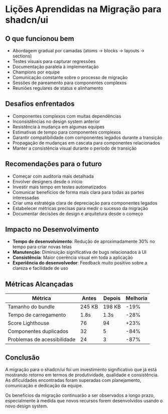 # Lições Aprendidas na Migração para shadcn/ui

## O que funcionou bem

- Abordagem gradual por camadas (atoms → blocks → layouts → sections)
- Testes visuais para capturar regressões
- Documentação paralela à implementação
- Champions por equipe
- Comunicação constante sobre o processo de migração
- Sessões de pareamento para componentes complexos
- Reuniões regulares de status e alinhamento

## Desafios enfrentados

- Componentes complexos com muitas dependências
- Inconsistências no design system anterior
- Resistência à mudança em algumas equipes
- Estimativas de tempo para componentes complexos
- Garantir compatibilidade com componentes legados durante a transição
- Propagação de mudanças em cascata para componentes relacionados
- Manter a consistência visual durante o período de transição

## Recomendações para o futuro

- Começar com auditoria mais detalhada
- Envolver designers desde o início
- Investir mais tempo em testes automatizados
- Comunicar benefícios de forma mais clara para todas as partes interessadas
- Criar uma estratégia clara de depreciação para componentes legados
- Estabelecer métricas precisas para medir o sucesso da migração
- Documentar decisões de design e arquitetura desde o começo

## Impacto no Desenvolvimento

- **Tempo de desenvolvimento**: Redução de aproximadamente 30% no tempo para criar novas telas
- **Manutenção**: Diminuição significativa de bugs relacionados à UI
- **Consistência**: Maior coerência visual em toda a aplicação
- **Experiência do desenvolvedor**: Feedback muito positivo sobre a clareza e facilidade de uso

## Métricas Alcançadas

| Métrica | Antes | Depois | Melhoria |
|---------|-------|--------|----------|
| Tamanho do bundle | 245 KB | 198 KB | -19% |
| Tempo de carregamento | 1.8s | 1.3s | -28% |
| Score Lighthouse | 76 | 94 | +23% |
| Componentes duplicados | 32 | 5 | -84% |
| Problemas de acessibilidade | 24 | 3 | -87% |

## Conclusão

A migração para o shadcn/ui foi um investimento significativo que já está mostrando retorno em termos de produtividade, qualidade e consistência. As dificuldades encontradas foram superadas com planejamento, comunicação e dedicação da equipe.

Os benefícios da migração continuarão a ser observados a longo prazo, especialmente à medida que novos recursos forem desenvolvidos usando o novo design system. 